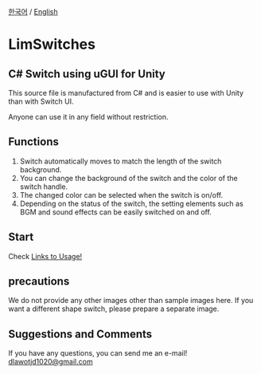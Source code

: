 [한국어](https://github.com/dlawotjd1020/LimSwitches/blob/master/README.md)  /  [English](https://github.com/dlawotjd1020/LimSwitches/blob/master/README.en.md)

LimSwitches
===========
C# Switch using uGUI for Unity
-----------------------------
This source file is manufactured from C# and is easier to use with Unity than with Switch UI.

Anyone can use it in any field without restriction.


## Functions
1. Switch automatically moves to match the length of the switch background.
2. You can change the background of the switch and the color of the switch handle.
3. The changed color can be selected when the switch is on/off.
4. Depending on the status of the switch, the setting elements such as BGM and sound effects can be easily switched on and off.


## Start
Check [Links to Usage!](https://blog.naver.com/lonely_2/221674536233)

## precautions

We do not provide any other images other than sample images here. 
If you want a different shape switch, please prepare a separate image.

## Suggestions and Comments
If you have any questions, you can send me an e-mail!
dlawotjd1020@gmail.com
